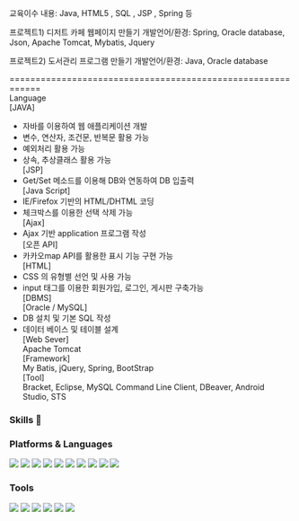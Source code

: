 교육이수 내용: Java, HTML5 , SQL , JSP , Spring 등 

프로젝트1) 디저트 카페 웹페이지 만들기
개발언어/환경: Spring, Oracle database, Json, Apache Tomcat, Mybatis, Jquery

프로젝트2) 도서관리 프로그램 만들기
개발언어/환경: Java, Oracle database 


============================================================  
Language  
[JAVA]  
 - 자바를 이용하여 웹 애플리케이션 개발  
 - 변수, 연산자, 조건문, 반복문 활용 가능  
 - 예외처리 활용 가능  
 - 상속, 추상클래스 활용 가능  
[JSP]  
 - Get/Set 메소드를 이용해 DB와 연동하여 DB 입출력  
[Java Script]  
 - IE/Firefox 기반의 HTML/DHTML 코딩  
 - 체크박스를 이용한 선택 삭제 가능  
[Ajax]  
 - Ajax 기반 application 프로그램 작성  
[오픈 API]  
 - 카카오map API를 활용한 표시 기능 구현 가능  
[HTML]  
 - CSS 의 유형별 선언 및 사용 가능  
 - input 태그를 이용한 회원가입, 로그인, 게시판 구축가능  
[DBMS]  
[Oracle / MySQL]   
 - DB 설치 및 기본 SQL 작성  
 - 데이터 베이스 및 테이블 설계  
[Web Sever]   
Apache Tomcat  
[Framework]  
My Batis, jQuery, Spring, BootStrap  
[Tool]   
Bracket, Eclipse, MySQL Command Line Client, DBeaver, Android Studio, STS  





### Skills 👋

<h3>Platforms & Languages</h3>

<img src="https://img.shields.io/badge/Java-007396?style=flat-square&logo=Java&logoColor=white"/> <img src="https://img.shields.io/badge/Spring Boot-6DB33F?style=flat-square&logo=Spring Boot&logoColor=white"/>  <img src="https://img.shields.io/badge/Spring-6DB33F?style=flat-square&logo=Spring&logoColor=white"/> <img src="https://img.shields.io/badge/Json-000000?style=flat-square&logo=Json&logoColor=white"/> <img src="https://img.shields.io/badge/JavaScript-F7DF1E?style=flat-square&logo=JavaScript&logoColor=white"/> <img src="https://img.shields.io/badge/jQuery-0769AD?style=flat-square&logo=jQuery&logoColor=white"/> <img src="https://img.shields.io/badge/Oracle-F80000?style=flat-square&logo=Oracle&logoColor=white"/> <img src="https://img.shields.io/badge/MariaDB-003545?style=flat-square&logo=MariaDB&logoColor=white"/> <img src="https://img.shields.io/badge/HTML5-E34F26?style=flat-square&logo=HTML5&logoColor=white"/> <img src="https://img.shields.io/badge/CSS3-1572B6?style=flat-square&logo=CSS3&logoColor=white"/>


<h3>Tools</h3>

<img src="https://img.shields.io/badge/Eclipse-2C2255?style=flat-square&logo=Eclipse&logoColor=white"/> <img src="https://img.shields.io/badge/JetBrains-000000?style=flat-square&logo=JetBrains&logoColor=white"/> <img src="https://img.shields.io/badge/Atom-66595C?style=flat-square&logo=Atom&logoColor=white"/> <img src="https://img.shields.io/badge/Postman-FF6C37?style=flat-square&logo=Postman&logoColor=white"/> <img src="https://img.shields.io/badge/DBeaver-F47D31?style=flat-square&logo=DBeaver&logoColor=white"/> <img src="https://img.shields.io/badge/Visual Studio Code-007ACC?style=flat-square&logo=Visual Studio Code&logoColor=white"/> 
